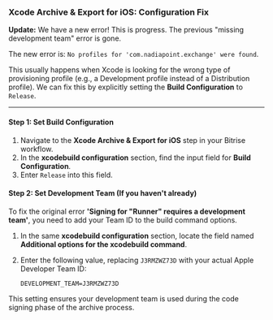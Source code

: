 ### Xcode Archive & Export for iOS: Configuration Fix

**Update:** We have a new error! This is progress. The previous "missing development team" error is gone.

The new error is: `No profiles for 'com.nadiapoint.exchange' were found`.

This usually happens when Xcode is looking for the wrong type of provisioning profile (e.g., a Development profile instead of a Distribution profile). We can fix this by explicitly setting the **Build Configuration** to `Release`.

---

#### Step 1: Set Build Configuration

1.  Navigate to the **Xcode Archive & Export for iOS** step in your Bitrise workflow.
2.  In the **xcodebuild configuration** section, find the input field for **Build Configuration**.
3.  Enter `Release` into this field.

#### Step 2: Set Development Team (If you haven't already)

To fix the original error **'Signing for "Runner" requires a development team'**, you need to add your Team ID to the build command options.

1.  In the same **xcodebuild configuration** section, locate the field named **Additional options for the xcodebuild command**.
2.  Enter the following value, replacing `J3RMZWZ73D` with your actual Apple Developer Team ID:

    ```
    DEVELOPMENT_TEAM=J3RMZWZ73D
    ```

This setting ensures your development team is used during the code signing phase of the archive process.

